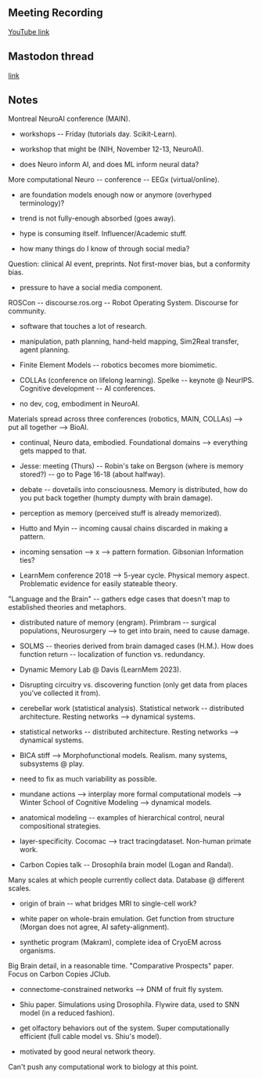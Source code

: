 ## Meeting Recording

[YouTube link](https://youtu.be/GJepE9vBMak)

## Mastodon thread

[link](https://neuromatch.social/@OREL/113375875313857627)

## Notes
Montreal NeuroAI conference (MAIN).

* workshops -- Friday (tutorials day. Scikit-Learn).

* workshop that might be (NIH, November 12-13, NeuroAI).

* does Neuro inform AI, and does ML inform neural data?


More computational Neuro -- conference -- EEGx (virtual/online).

* are foundation models enough now or anymore (overhyped terminology)?

* trend is not fully-enough absorbed (goes away).

* hype is consuming itself. Influencer/Academic stuff.

* how many things do I know of through social media?


Question: clinical AI event, preprints. Not first-mover bias, but a conformity bias.

* pressure to have a social media component. 


ROSCon -- discourse.ros.org -- Robot Operating System. Discourse for community.

* software that touches a lot of research.

* manipulation, path planning, hand-held mapping, Sim2Real transfer, agent planning.

* Finite Element Models -- robotics becomes more biomimetic.

* COLLAs (conference on lifelong learning). Spelke -- keynote @ NeurIPS. Cognitive development -- AI conferences.

* no dev, cog, embodiment in NeuroAI.

Materials spread across three conferences (robotics, MAIN, COLLAs) --> put all together --> BioAI.

* continual, Neuro data, embodied. Foundational domains --> everything gets mapped to that.

* Jesse: meeting (Thurs) -- Robin's take on Bergson (where is memory stored?) -- go to Page 16-18 (about halfway).

* debate -- dovetails into consciousness. Memory is distributed, how do you put back together (humpty dumpty with brain damage). 

* perception as memory (perceived stuff is already memorized).

* Hutto and Myin -- incoming causal chains discarded in making a pattern.

* incoming sensation --> x --> pattern formation. Gibsonian Information ties?

* LearnMem conference 2018 --> 5-year cycle. Physical memory aspect. Problematic evidence for easily stateable theory.


"Language and the Brain" -- gathers edge cases that doesn't map to established theories and metaphors.

* distributed nature of memory (engram). Primbram -- surgical populations, Neurosurgery --> to get into brain, need to cause damage.

* SOLMS -- theories derived from brain damaged cases (H.M.). How does function return -- localization of function vs. redundancy.

* Dynamic Memory Lab @ Davis (LearnMem 2023).

* Disrupting circuitry vs. discovering function (only get data from places you've collected it from).

* cerebellar work (statistical analysis). Statistical network -- distributed architecture. Resting networks --> dynamical systems.

* statistical networks -- distributed architecture. Resting networks --> dynamical systems.

* BICA stiff --> Morphofunctional models. Realism. many systems, subsystems @ play.

* need to fix as much variability as possible.

* mundane actions --> interplay more formal computational models --> Winter School of Cognitive Modeling --> dynamical models.

* anatomical modeling -- examples of hierarchical control, neural compositional strategies.

* layer-specificity. Cocomac --> tract tracingdataset. Non-human primate work. 

* Carbon Copies talk -- Drosophila brain model (Logan and Randal).


Many scales at which people currently collect data. Database @ different scales.

* origin of brain -- what bridges MRI to single-cell work?

* white paper on whole-brain emulation. Get function from structure (Morgan does not agree, AI safety-alignment).

* synthetic program (Makram), complete idea of CryoEM across organisms.


Big Brain detail, in a reasonable time. "Comparative Prospects" paper. Focus on Carbon Copies JClub.

* connectome-constrained networks --> DNM of fruit fly system.

* Shiu paper. Simulations using Drosophila. Flywire data, used to SNN model (in a reduced fashion).

* get olfactory behaviors out of the system. Super computationally efficient (full cable model vs. Shiu's model).

* motivated by good neural network theory.

Can't push any computational work to biology at this point.
